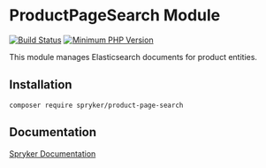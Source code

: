 # ProductPageSearch Module
[![Build Status](https://travis-ci.org/spryker/product-page-search.svg)](https://travis-ci.org/spryker/product-page-search)
[![Minimum PHP Version](https://img.shields.io/badge/php-%3E%3D%207.3-8892BF.svg)](https://php.net/)

This module manages Elasticsearch documents for product entities.

## Installation

```
composer require spryker/product-page-search
```

## Documentation

[Spryker Documentation](https://spryker.github.io)
